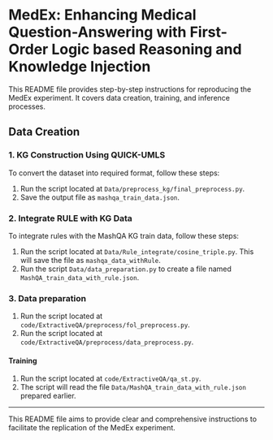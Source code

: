 # MedEx: Enhancing Medical Question-Answering with First-Order Logic based Reasoning and Knowledge Injection

This README file provides step-by-step instructions for reproducing the MedEx experiment. It covers data creation, training, and inference processes.
## Data Creation

### 1. KG Construction Using QUICK-UMLS
To convert the dataset into required format, follow these steps:
1. Run the script located at `Data/preprocess_kg/final_preprocess.py`.
2. Save the output file as `mashqa_train_data.json`.


### 2. Integrate RULE with KG Data
To integrate rules with the MashQA KG train data, follow these steps:
1. Run the script located at `Data/Rule_integrate/cosine_triple.py`. This will save the file as `mashqa_data_withRule`.
2. Run the script `Data/data_preparation.py` to create a file named `MashQA_train_data_with_rule.json`.

### 3. Data preparation
1. Run the script located at `code/ExtractiveQA/preprocess/fol_preprocess.py`.
2. Run the script located at `code/ExtractiveQA/preprocess/data_preprocess.py`.

#### Training
1. Run the script located at `code/ExtractiveQA/qa_st.py`.
2. The script will read the file `Data/MashQA_train_data_with_rule.json` prepared earlier.


---
This README file aims to provide clear and comprehensive instructions to facilitate the replication of the MedEx experiment.
